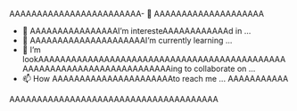 AAAAAAAAAAAAAAAAAAAAAAAA- 👋 AAAAAAAAAAAAAAAAAAAA
- 👀 AAAAAAAAAAAAAAAAI’m interesteAAAAAAAAAAAAd in ...
- 🌱 AAAAAAAAAAAAAAAAAAAAAI’m currently learning ...
- 💞️ I’m lookAAAAAAAAAAAAAAAAAAAAAAAAAAAAAAAAAAAAAAAAAAAAAAAAAAAAAAAAAAAAAAAAAAAAAAAAing to collaborate on ...
- 📫 How AAAAAAAAAAAAAAAAAAAAAAto reach me ...
AAAAAAAAAAA
<!---AAAAAAAAAAAAAAAAAAAAA
YAAAAAAAAAAAAAAAAAAHOOOOOOOOOOOOOOOOOOOOOOOOOOOOOOOOOOOOOOOOOOOOOOOOOOAAAAAAAAAAAAAAAAAAAAAAAAAAAAAAAAAAAAAAAAAAAAAAAAAAAAAAAAAAAAAAAAAAAAAAAAAAAAAA
AAAAAAAAAAAAAAAAAAAAAAAAAAAAAAAAAAAAAA
AAAAAAAAAAAAAA
--->AAAAAAAAAAAAAAAAAAAAAAAAAAAAAAAAAAAAAA
